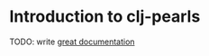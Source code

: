# Introduction to clj-pearls

TODO: write [great documentation](http://jacobian.org/writing/what-to-write/)
